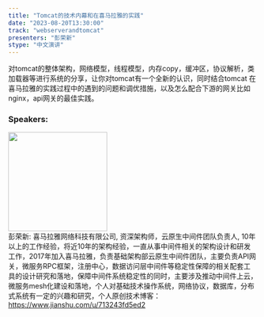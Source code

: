 ```yaml
---
title: "Tomcat的技术内幕和在喜马拉雅的实践"
date: "2023-08-20T13:30:00" 
track: "webserverandtomcat"
presenters: "彭荣新"
stype: "中文演讲"
---
```

对tomcat的整体架构，网络模型，线程模型，内存copy，缓冲区，协议解析，类加载器等进行系统的分享，让你对tomcat有一个全新的认识，同时结合tomcat 在喜马拉雅的实践过程中的遇到的问题和调优措施，以及怎么配合下游的网关比如nginx，api网关的最佳实践。
 ### Speakers: 
 <img src="https://img.bagevent.com/resource/20230520/1636534910.png" width="200" /><br>彭荣新: 喜马拉雅网络科技有限公司, 资深架构师，云原生中间件团队负责人, 10年以上的工作经验，将近10年的架构经验，一直从事中间件相关的架构设计和研发工作，2017年加入喜马拉雅，负责基础架构部云原生中间件团队，主要负责API网关，微服务RPC框架，注册中心，数据访问层中间件等稳定性保障的相关配套工具的设计研究和落地，保障中间件系统稳定性的同时，主要涉及推动中间件上云，微服务mesh化建设和落地，个人对基础技术操作系统，网络协议，数据库，分布式系统有一定的兴趣和研究，个人原创技术博客：https://www.jianshu.com/u/713243fd5ed2
 <br><br>